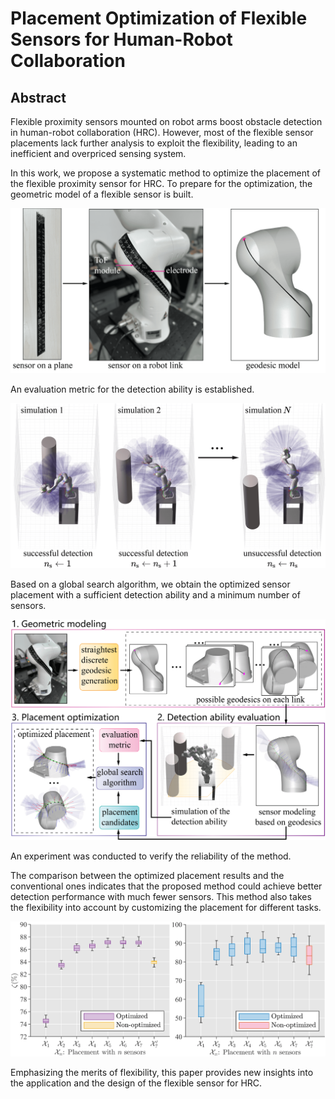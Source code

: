 # Placement Optimization of Flexible Sensors for Human-Robot Collaboration
## Abstract
Flexible proximity sensors mounted on robot arms boost obstacle detection in human-robot collaboration (HRC). However, most of the flexible sensor placements lack further analysis to exploit the flexibility, leading to an inefficient and overpriced sensing system. 

In this work, we propose a systematic method to optimize the placement of the flexible proximity sensor for HRC. To prepare for the optimization, the geometric model of a flexible sensor is built.

<img src="img/fig_photo.png" title="Geodesic model of a flexible sensor's mounting location.">


An evaluation metric for the detection ability is established. 

<img src="img/fig_mc.png" title="Monte Carlo simulation case for the successful detection ratio.">


Based on a global search algorithm, we obtain the optimized sensor placement with a sufficient detection ability and a minimum number of sensors. 

<img src="img/framework3.png" title="Outline of the proposed placement optimization method.">


An experiment was conducted to verify the reliability of the method. 

The comparison between the optimized placement results and the conventional ones indicates that the proposed method could achieve better detection performance with much fewer sensors. This method also takes the flexibility into account by customizing the placement for different tasks. 

<img src="img/box_1-4.png" title="Box plots of the results.">


Emphasizing the merits of flexibility, this paper provides new insights into the application and the design of the flexible sensor for HRC. 
